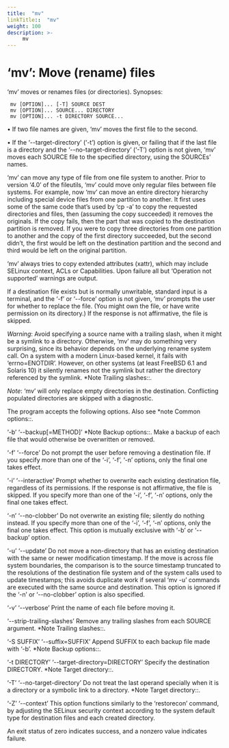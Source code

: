 ```yaml
---
title:  "mv"
linkTitle::  "mv"
weight: 100
description: >-
     mv
---
```


# ‘mv’: Move (rename) files

‘mv’ moves or renames files (or directories). Synopses:

``` 
 mv [OPTION]... [-T] SOURCE DEST
 mv [OPTION]... SOURCE... DIRECTORY
 mv [OPTION]... -t DIRECTORY SOURCE...
```

• If two file names are given, ‘mv’ moves the first file to the second.

• If the ‘--target-directory’ (‘-t’) option is given, or failing that if
the last file is a directory and the ‘--no-target-directory’ (‘-T’)
option is not given, ‘mv’ moves each SOURCE file to the specified
directory, using the SOURCEs’ names.

‘mv’ can move any type of file from one file system to another. Prior to
version ‘4.0’ of the fileutils, ‘mv’ could move only regular files
between file systems. For example, now ‘mv’ can move an entire directory
hierarchy including special device files from one partition to another.
It first uses some of the same code that’s used by ‘cp -a’ to copy the
requested directories and files, then (assuming the copy succeeded) it
removes the originals. If the copy fails, then the part that was copied
to the destination partition is removed. If you were to copy three
directories from one partition to another and the copy of the first
directory succeeded, but the second didn’t, the first would be left on
the destination partition and the second and third would be left on the
original partition.

‘mv’ always tries to copy extended attributes (xattr), which may include
SELinux context, ACLs or Capabilities. Upon failure all but ‘Operation
not supported’ warnings are output.

If a destination file exists but is normally unwritable, standard input
is a terminal, and the ‘-f’ or ‘--force’ option is not given, ‘mv’
prompts the user for whether to replace the file. (You might own the
file, or have write permission on its directory.) If the response is not
affirmative, the file is skipped.

*Warning*: Avoid specifying a source name with a trailing slash, when it
might be a symlink to a directory. Otherwise, ‘mv’ may do something very
surprising, since its behavior depends on the underlying rename system
call. On a system with a modern Linux-based kernel, it fails with
‘errno=ENOTDIR’. However, on other systems (at least FreeBSD 6.1 and
Solaris 10) it silently renames not the symlink but rather the directory
referenced by the symlink. \*Note Trailing slashes::.

*Note*: ‘mv’ will only replace empty directories in the destination.
Conflicting populated directories are skipped with a diagnostic.

The program accepts the following options. Also see \*note Common
options::.

‘-b’ ‘--backup\[=METHOD\]’ \*Note Backup options::. Make a backup of
each file that would otherwise be overwritten or removed.

‘-f’ ‘--force’ Do not prompt the user before removing a destination
file. If you specify more than one of the ‘-i’, ‘-f’, ‘-n’ options, only
the final one takes effect.

‘-i’ ‘--interactive’ Prompt whether to overwrite each existing
destination file, regardless of its permissions. If the response is not
affirmative, the file is skipped. If you specify more than one of the
‘-i’, ‘-f’, ‘-n’ options, only the final one takes effect.

‘-n’ ‘--no-clobber’ Do not overwrite an existing file; silently do
nothing instead. If you specify more than one of the ‘-i’, ‘-f’, ‘-n’
options, only the final one takes effect. This option is mutually
exclusive with ‘-b’ or ‘--backup’ option.

‘-u’ ‘--update’ Do not move a non-directory that has an existing
destination with the same or newer modification timestamp. If the move
is across file system boundaries, the comparison is to the source
timestamp truncated to the resolutions of the destination file system
and of the system calls used to update timestamps; this avoids duplicate
work if several ‘mv -u’ commands are executed with the same source and
destination. This option is ignored if the ‘-n’ or ‘--no-clobber’ option
is also specified.

‘-v’ ‘--verbose’ Print the name of each file before moving it.

‘--strip-trailing-slashes’ Remove any trailing slashes from each SOURCE
argument. \*Note Trailing slashes::.

‘-S SUFFIX’ ‘--suffix=SUFFIX’ Append SUFFIX to each backup file made
with ‘-b’. \*Note Backup options::.

‘-t DIRECTORY’ ‘--target-directory=DIRECTORY’ Specify the destination
DIRECTORY. \*Note Target directory::.

‘-T’ ‘--no-target-directory’ Do not treat the last operand specially
when it is a directory or a symbolic link to a directory. \*Note Target
directory::.

‘-Z’ ‘--context’ This option functions similarly to the ‘restorecon’
command, by adjusting the SELinux security context according to the
system default type for destination files and each created directory.

An exit status of zero indicates success, and a nonzero value indicates
failure.
